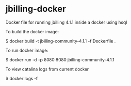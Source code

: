 # jbilling-docker
Docker file for running jbilling 4.1.1 inside a docker using hsql

To build the docker image: 

$ docker build -t jbilling-community-4.1.1 -f Dockerfile .

To run docker image:

$ docker run -d -p 8080:8080 jbilling-community-4.1.1

To view catalina logs from current docker

$ docker logs -f <container name>
